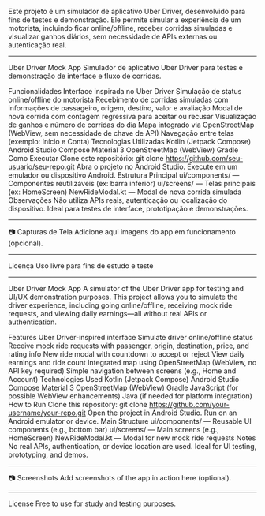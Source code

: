 Este projeto é um simulador de aplicativo Uber Driver, desenvolvido para fins de testes e demonstração. Ele permite simular a experiência de um motorista, incluindo ficar online/offline, receber corridas simuladas e visualizar ganhos diários, sem necessidade de APIs externas ou autenticação real.

<hr></hr>
Uber Driver Mock App
Simulador de aplicativo Uber Driver para testes e demonstração de interface e fluxo de corridas.


Funcionalidades
Interface inspirada no Uber Driver
Simulação de status online/offline do motorista
Recebimento de corridas simuladas com informações de passageiro, origem, destino, valor e avaliação
Modal de nova corrida com contagem regressiva para aceitar ou recusar
Visualização de ganhos e número de corridas do dia
Mapa integrado via OpenStreetMap (WebView, sem necessidade de chave de API)
Navegação entre telas (exemplo: Início e Conta)
Tecnologias Utilizadas
Kotlin (Jetpack Compose)
Android Studio
Compose Material 3
OpenStreetMap (WebView)
Gradle
Como Executar
Clone este repositório:
git clone https://github.com/seu-usuario/seu-repo.git
Abra o projeto no Android Studio.
Execute em um emulador ou dispositivo Android.
Estrutura Principal
ui/components/ — Componentes reutilizáveis (ex: barra inferior)
ui/screens/ — Telas principais (ex: HomeScreen)
NewRideModal.kt — Modal de nova corrida simulada
Observações
Não utiliza APIs reais, autenticação ou localização do dispositivo.
Ideal para testes de interface, prototipação e demonstrações.
<hr></hr>
📷 Capturas de Tela
Adicione aqui imagens do app em funcionamento (opcional).


<hr></hr>
Licença
Uso livre para fins de estudo e teste




<hr></hr>
Uber Driver Mock App
A simulator of the Uber Driver app for testing and UI/UX demonstration purposes. This project allows you to simulate the driver experience, including going online/offline, receiving mock ride requests, and viewing daily earnings—all without real APIs or authentication.


Features
Uber Driver-inspired interface
Simulate driver online/offline status
Receive mock ride requests with passenger, origin, destination, price, and rating info
New ride modal with countdown to accept or reject
View daily earnings and ride count
Integrated map using OpenStreetMap (WebView, no API key required)
Simple navigation between screens (e.g., Home and Account)
Technologies Used
Kotlin (Jetpack Compose)
Android Studio
Compose Material 3
OpenStreetMap (WebView)
Gradle
JavaScript (for possible WebView enhancements)
Java (if needed for platform integration)
How to Run
Clone this repository:
git clone https://github.com/your-username/your-repo.git
Open the project in Android Studio.
Run on an Android emulator or device.
Main Structure
ui/components/ — Reusable UI components (e.g., bottom bar)
ui/screens/ — Main screens (e.g., HomeScreen)
NewRideModal.kt — Modal for new mock ride requests
Notes
No real APIs, authentication, or device location are used.
Ideal for UI testing, prototyping, and demos.
<hr></hr>
📷 Screenshots
Add screenshots of the app in action here (optional).


<hr></hr>
License
Free to use for study and testing purposes.
